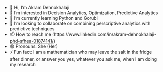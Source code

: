 - 👋 Hi, I’m Akram Dehnokhalaji
- 👀 I’m interested in Decision Analytics, Optimization, Predictive Analytics
- 🌱 I’m currently learning Python and Gorubi
- 💞️ I’m looking to collaborate on combining perscriptive analytics with predictive techniques
- 📫 How to reach me (https://www.linkedin.com/in/akram-dehnokhalaji-phd-sfhea-01874141/)
- 😄 Pronouns: She (Her)
- ⚡ Fun fact: I am a mathematician who may leave the salt in the fridge after dinner, or answer you yes, whatever you ask me, when I am doing my research

<!---
akramkhalaji/akramkhalaji is a ✨ special ✨ repository because its `README.md` (this file) appears on your GitHub profile.
You can click the Preview link to take a look at your changes.
--->
